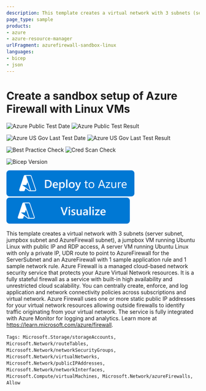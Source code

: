 ```yaml
---
description: This template creates a virtual network with 3 subnets (server subnet, jumpbox subet and AzureFirewall subnet), a jumpbox VM with public IP, A server VM, UDR route to point to Azure Firewall for the Server Subnet and an Azure Firewall with 1 or more Public IP addresses, 1 sample application rule, 1 sample network rule and default private ranges
page_type: sample
products:
- azure
- azure-resource-manager
urlFragment: azurefirewall-sandbox-linux
languages:
- bicep
- json
---
```

# Create a sandbox setup of Azure Firewall with Linux VMs

![Azure Public Test Date](https://azurequickstartsservice.blob.core.windows.net/badges/quickstarts/microsoft.network/azurefirewall-sandbox-linux/PublicLastTestDate.svg)
![Azure Public Test Result](https://azurequickstartsservice.blob.core.windows.net/badges/quickstarts/microsoft.network/azurefirewall-sandbox-linux/PublicDeployment.svg)

![Azure US Gov Last Test Date](https://azurequickstartsservice.blob.core.windows.net/badges/quickstarts/microsoft.network/azurefirewall-sandbox-linux/FairfaxLastTestDate.svg)
![Azure US Gov Last Test Result](https://azurequickstartsservice.blob.core.windows.net/badges/quickstarts/microsoft.network/azurefirewall-sandbox-linux/FairfaxDeployment.svg)

![Best Practice Check](https://azurequickstartsservice.blob.core.windows.net/badges/quickstarts/microsoft.network/azurefirewall-sandbox-linux/BestPracticeResult.svg)
![Cred Scan Check](https://azurequickstartsservice.blob.core.windows.net/badges/quickstarts/microsoft.network/azurefirewall-sandbox-linux/CredScanResult.svg)

![Bicep Version](https://azurequickstartsservice.blob.core.windows.net/badges/quickstarts/microsoft.network/azurefirewall-sandbox-linux/BicepVersion.svg)

[![Deploy To Azure](https://raw.githubusercontent.com/Azure/azure-quickstart-templates/master/1-CONTRIBUTION-GUIDE/images/deploytoazure.svg?sanitize=true)](https://portal.azure.com/#create/Microsoft.Template/uri/https%3A%2F%2Fraw.githubusercontent.com%2FAzure%2Fazure-quickstart-templates%2Fmaster%2Fquickstarts%2Fmicrosoft.network%2Fazurefirewall-sandbox-linux%2Fazuredeploy.json)  [![Visualize](https://raw.githubusercontent.com/Azure/azure-quickstart-templates/master/1-CONTRIBUTION-GUIDE/images/visualizebutton.svg?sanitize=true)](http://armviz.io/#/?load=https%3A%2F%2Fraw.githubusercontent.com%2FAzure%2Fazure-quickstart-templates%2Fmaster%2Fquickstarts%2Fmicrosoft.network%2Fazurefirewall-sandbox-linux%2Fazuredeploy.json)

This template creates a virtual network with 3 subnets (server subnet, jumpbox subnet and AzureFirewall subnet), a jumpbox VM running Ubuntu Linux with public IP and RDP access,
A server VM running Ubuntu Linux with only a private IP, UDR route to point to AzureFirewall for the ServerSubnet and an AzureFirewall with 1 sample application rule and 1 sample network rule.
Azure Firewall is a managed cloud-based network security service that protects your Azure Virtual Network resources.
It is a fully stateful firewall as a service with built-in high availability and unrestricted cloud scalability.
You can centrally create, enforce, and log application and network connectivity policies across subscriptions and virtual network.
Azure Firewall uses one or more static public IP addresses for your virtual network resources allowing outside firewalls to identify traffic originating from your virtual network.
The service is fully integrated with Azure Monitor for logging and analytics. Learn more at https://learn.microsoft.com/azure/firewall.

`Tags: Microsoft.Storage/storageAccounts, Microsoft.Network/routeTables, Microsoft.Network/networkSecurityGroups, Microsoft.Network/virtualNetworks, Microsoft.Network/publicIPAddresses, Microsoft.Network/networkInterfaces, Microsoft.Compute/virtualMachines, Microsoft.Network/azureFirewalls, Allow`
